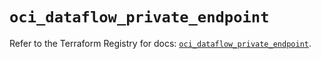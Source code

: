 # `oci_dataflow_private_endpoint`

Refer to the Terraform Registry for docs: [`oci_dataflow_private_endpoint`](https://registry.terraform.io/providers/hashicorp/oci/7.19.0/docs/resources/dataflow_private_endpoint).
